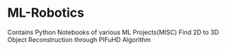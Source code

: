 # ML-Robotics

Contains Python Notebooks of various ML Projects(MISC)
Find 2D to 3D Object Reconstruction through PIFuHD Algorithm
